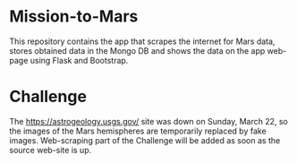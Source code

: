 # Mission-to-Mars
This repository contains the app that scrapes the internet for Mars data, stores obtained data in the Mongo DB and shows the data on the app web-page using Flask and Bootstrap.

# Challenge
The https://astrogeology.usgs.gov/ site was down on Sunday, March 22, so the images of the Mars hemispheres are temporarily replaced by fake images. Web-scraping part of the Challenge will be added as soon as the source web-site is up. 
